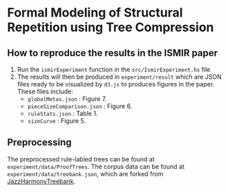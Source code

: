 # Formal Modeling of Structural Repetition using Tree Compression


## How to reproduce the results in the ISMIR paper
1. Run the `ismirExperiment` function in the `src/IsmirExperiment.hs` file
2. The results will then be produced in `experiment/result` which are JSON files ready to be visualized by `d3.js` to produces figures in the paper. These files include:
    - `globalMetas.json` : Figure 7.
    - `pieceSizeComparison.json` : Figure 6.
    - `ruleStats.json` : Table 1.
    - `sizeCurve` : Figure 5.

## Preprocessing
The preprocessed rule-labled trees can be found at `experiment/data/ProofTrees`. 
The corpus data can be found at `experiment/data/treebank.json`, which are forked from [JazzHarmonyTreebank](https://github.com/DCMLab/JazzHarmonyTreebank).
<!-- ## Execute

* Run `stack exec -- formal-modeling-of-structural-repetition-exe` to see "We're inside the application!"
* With `stack exec -- formal-modeling-of-structural-repetition-exe --verbose` you will see the same message, with more logging.

## Run tests

`stack test` -->
